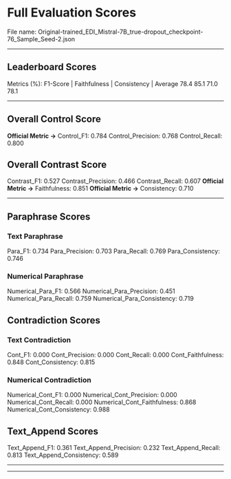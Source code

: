 # Full Evaluation Scores

File name: Original-trained_EDI_Mistral-7B_true-dropout_checkpoint-76_Sample_Seed-2.json


---

## Leaderboard Scores

Metrics (%): F1-Score | Faithfulness | Consistency | Average
                78.4        85.1          71.0        78.1

---

## Overall Control Score

**Official Metric ->** Control_F1: 0.784
Control_Precision: 0.768
Control_Recall: 0.800

## Overall Contrast Score

Contrast_F1: 0.527
Contrast_Precision: 0.466
Contrast_Recall: 0.607
**Official Metric ->** Faithfulness: 0.851
**Official Metric ->** Consistency: 0.710

---


## Paraphrase Scores


### Text Paraphrase

Para_F1: 0.734
Para_Precision: 0.703
Para_Recall: 0.769
Para_Consistency: 0.746


### Numerical Paraphrase

Numerical_Para_F1: 0.566
Numerical_Para_Precision: 0.451
Numerical_Para_Recall: 0.759
Numerical_Para_Consistency: 0.719


## Contradiction Scores


### Text Contradiction

Cont_F1: 0.000
Cont_Precision: 0.000
Cont_Recall: 0.000
Cont_Faithfulness: 0.848
Cont_Consistency: 0.815


### Numerical Contradiction

Numerical_Cont_F1: 0.000
Numerical_Cont_Precision: 0.000
Numerical_Cont_Recall: 0.000
Numerical_Cont_Faithfulness: 0.868
Numerical_Cont_Consistency: 0.988


## Text_Append Scores

Text_Append_F1: 0.361
Text_Append_Precision: 0.232
Text_Append_Recall: 0.813
Text_Append_Consistency: 0.589

---


---

